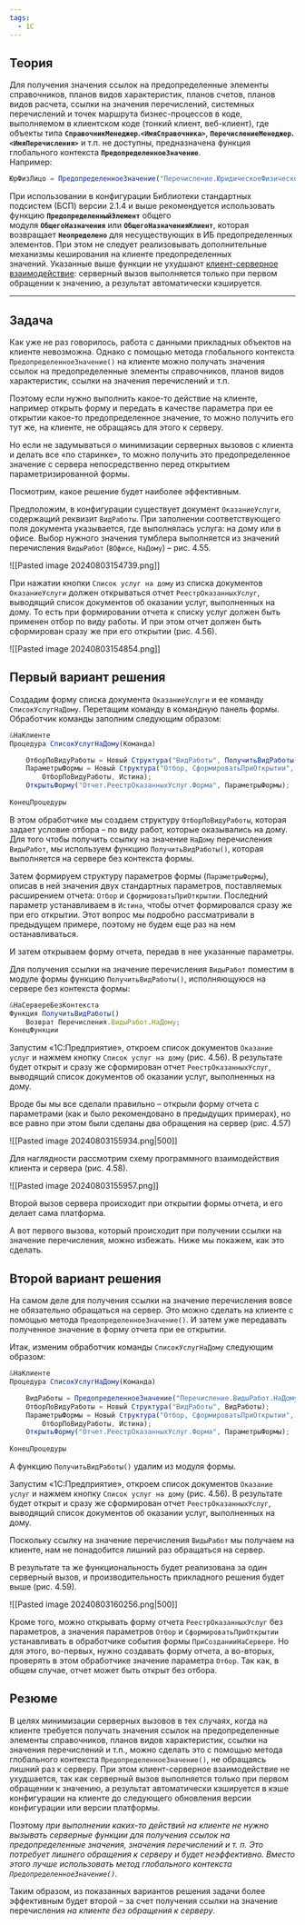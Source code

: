 ```yaml
---
tags:
  - 1С
---
```

## Теория

Для получения значения ссылок на предопределенные элементы справочников, планов видов характеристик, планов счетов, планов видов расчета, ссылки на значения перечислений, системных перечислений и точек маршрута бизнес-процессов в коде, выполняемом в клиентском коде (тонкий клиент, веб-клиент), где объекты типа **`СправочникМенеджер`.`<ИмяСправочника>`**, **`ПеречислениеМенеджер`.`<ИмяПеречисления>`** и т.п. не доступны, предназначена функция глобального контекста **`ПредопределенноеЗначение`**.  
Например:

```js
ЮрФизЛицо = ПредопределенноеЗначение("Перечисление.ЮридическоеФизическоеЛицо.ЮридическоеЛицо");
```

При использовании в конфигурации Библиотеки стандартных подсистем (БСП) версии 2.1.4 и выше рекомендуется использовать функцию **`ПредопределенныйЭлемент`** общего модуля **`ОбщегоНазначения`** или **`ОбщегоНазначенияКлиент`**, которая возвращает **`Неопределено`** для несуществующих в ИБ предопределенных элементов. При этом не следует реализовывать дополнительные механизмы кеширования на клиенте предопределенных значений. Указанные выше функции не ухудшают [клиент-серверное взаимодействие](https://its.1c.ru/db/v8std/content/487/hdoc): серверный вызов выполняется только при первом обращении к значению, а результат автоматически кэшируется.

---
## Задача

Как уже не раз говорилось, работа с данными прикладных объектов на клиенте невозможна. Однако с помощью метода глобального контекста `ПредопределенноеЗначение()` на клиенте можно получать значения ссылок на предопределенные элементы справочников, планов видов характеристик, ссылки на значения перечислений и т.п. 

Поэтому если нужно выполнить какое-то действие на клиенте, например открыть форму и передать в качестве параметра при ее открытии какое-то предопределенное значение, то можно получить его тут же, на клиенте, не обращаясь для этого к серверу. 

Но если не задумываться о минимизации серверных вызовов с клиента и делать все «по старинке», то можно получить это предопределенное значение с сервера непосредственно перед открытием параметризированной формы.

Посмотрим, какое решение будет наиболее эффективным. 

Предположим, в конфигурации существует документ `ОказаниеУслуги`, содержащий реквизит `ВидРаботы`. При заполнении соответствующего поля документа указывается, где выполнялась услуга: на дому или в офисе. Выбор нужного значения тумблера выполняется из значений перечисления `ВидыРабот` (`ВОфисе`, `НаДому`) – рис. 4.55.

![[Pasted image 20240803154739.png]]

При нажатии кнопки `Список услуг на дому` из списка документов `ОказаниеУслуги` должен открываться отчет `РеестрОказанныхУслуг`, выводящий список документов об оказании услуг, выполненных на дому. То есть при формировании отчета к списку услуг должен быть применен отбор по виду работы. И при этом отчет должен быть сформирован сразу же при его открытии (рис. 4.56).

![[Pasted image 20240803154854.png]]
## Первый вариант решения

Создадим форму списка документа `ОказаниеУслуги` и ее команду `СписокУслугНаДому`. Перетащим команду в командную панель формы. Обработчик команды заполним следующим образом:

```js
&НаКлиенте 
Процедура СписокУслугНаДому(Команда) 

	ОтборПоВидуРаботы = Новый Структура("ВидРаботы", ПолучитьВидРаботы()); 
	ПараметрыФормы = Новый Структура("Отбор, СформироватьПриОткрытии", 
		ОтборПоВидуРаботы, Истина); 
	ОткрытьФорму("Отчет.РеестрОказанныхУслуг.Форма", ПараметрыФормы); 
	
КонецПроцедуры
```

В этом обработчике мы создаем структуру `ОтборПоВидуРаботы`, которая задает условие отбора – по виду работ, которые оказывались на дому. Для того чтобы получить ссылку на значение `НаДому` перечисления `ВидыРабот`, мы используем функцию `ПолучитьВидРаботы()`, которая выполняется на сервере без контекста формы. 

Затем формируем структуру параметров формы (`ПараметрыФормы`), описав в ней значения двух стандартных параметров, поставляемых расширением отчета: `Отбор` и `СформироватьПриОткрытии`. Последний параметр устанавливаем в `Истина`, чтобы отчет формировался сразу же при его открытии. Этот вопрос мы подробно рассматривали в предыдущем примере, поэтому не будем еще раз на нем останавливаться. 

И затем открываем форму отчета, передав в нее указанные параметры. 

Для получения ссылки на значение перечисления `ВидыРабот` поместим в модуле формы функцию `ПолучитьВидРаботы()`, исполняющуюся на сервере без контекста формы:

```js
&НаСервереБезКонтекста 
Функция ПолучитьВидРаботы() 
	Возврат Перечисления.ВидыРабот.НаДому; 
КонецФункции
```

Запустим «1С:Предприятие», откроем список документов `Оказание услуг` и нажмем кнопку `Список услуг на дому` (рис. 4.56). В результате будет открыт и сразу же сформирован отчет `РеестрОказанныхУслуг`, выводящий список документов об оказании услуг, выполненных на дому. 

Вроде бы мы все сделали правильно – открыли форму отчета с параметрами (как и было рекомендовано в предыдущих примерах), но все равно при этом были сделаны два обращения на сервер (рис. 4.57)

![[Pasted image 20240803155934.png|500]]

Для наглядности рассмотрим схему программного взаимодействия клиента и сервера 
(рис. 4.58).

![[Pasted image 20240803155957.png]]

Второй вызов сервера происходит при открытии формы отчета, и его делает сама платформа. 

А вот первого вызова, который происходит при получении ссылки на значение перечисления, можно избежать. Ниже мы покажем, как это сделать.
## Второй вариант решения

На самом деле для получения ссылки на значение перечисления вовсе не обязательно обращаться на сервер. Это можно сделать на клиенте с помощью метода `ПредопределенноеЗначение()`. И затем уже передавать полученное значение в форму отчета при ее открытии. 

Итак, изменим обработчик команды `СписокУслугНаДому` следующим образом:

```js
&НаКлиенте 
Процедура СписокУслугНаДому(Команда) 

	ВидРаботы = ПредопределенноеЗначение("Перечисление.ВидыРабот.НаДому"); 
	ОтборПоВидуРаботы = Новый Структура("ВидРаботы", ВидРаботы); 
	ПараметрыФормы = Новый Структура("Отбор, СформироватьПриОткрытии", 
		ОтборПоВидуРаботы, Истина); 
	ОткрытьФорму("Отчет.РеестрОказанныхУслуг.Форма", ПараметрыФормы); 
	
КонецПроцедуры
```

А функцию `ПолучитьВидРаботы()` удалим из модуля формы. 

Запустим «1С:Предприятие», откроем список документов `Оказание услуг` и нажмем кнопку `Список услуг на дому` (рис. 4.56). В результате будет открыт и сразу же сформирован отчет `РеестрОказанныхУслуг`, выводящий список документов об оказании услуг, выполненных на дому. 

Поскольку ссылку на значение перечисления `ВидыРабот` мы получаем на клиенте, нам не понадобится лишний раз обращаться на сервер.

В результате та же функциональность будет реализована за один серверный вызов, и производительность прикладного решения будет выше (рис. 4.59).

![[Pasted image 20240803160256.png|500]]

Кроме того, можно открывать форму отчета `РеестрОказанныхУслуг` без параметров, а значения параметров `Отбор` и `СформироватьПриОткрытии` устанавливать в обработчике события формы `ПриСозданииНаСервере`. Но для этого, во-первых, нужно создавать форму отчета, а во-вторых, проверять в этом обработчике значение параметра `Отбор`. Так как, в общем случае, отчет может быть открыт без отбора.
## Резюме

В целях минимизации серверных вызовов в тех случаях, когда на клиенте требуется получать значения ссылок на предопределенные элементы справочников, планов видов характеристик, ссылки на значения перечислений и т.п., можно сделать это с помощью метода глобального контекста `ПредопределенноеЗначение()`, не обращаясь лишний раз к серверу. При этом клиент-серверное взаимодействие не ухудшается, так как серверный вызов выполняется только при первом обращении к значению, а результат автоматически кэшируется в кэше конфигурации на клиенте до следующего обновления версии конфигурации или версии платформы.

Поэтому *при выполнении каких-то действий на клиенте не нужно вызывать серверные функции для получения ссылок на предопределенные значения, значения перечислений и* 
*т. п. Это потребует лишнего обращения к серверу и будет неэффективно. Вместо этого лучше использовать метод глобального контекста `ПредопределенноеЗначение()`.* 

Таким образом, из показанных вариантов решения задачи более эффективным будет 
второй – за счет получения ссылки на значение перечисления *на клиенте без обращения к серверу*.
